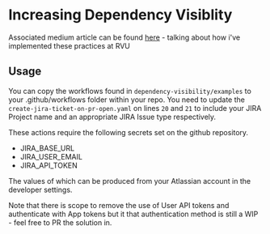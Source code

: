 # Increasing Dependency Visiblity

Associated medium article can be found [here](https://rushrs.medium.com/increasing-visibility-for-code-dependencies-1238efb97df6) - talking about how i've implemented these practices at RVU 
## Usage

You can copy the workflows found in `dependency-visibility/examples` to your .github/workflows folder within your repo. You need to update the `create-jira-ticket-on-pr-open.yaml` on lines `20` and `21` to include your JIRA Project name and an appropriate JIRA Issue type respectively.

These actions require the following secrets set on the github repository.
- JIRA_BASE_URL
- JIRA_USER_EMAIL
- JIRA_API_TOKEN

The values of which can be produced from your Atlassian account in the developer settings.

Note that there is scope to remove the use of User API tokens and authenticate with App tokens but it that authentication method is still a WIP - feel free to PR the solution in.
